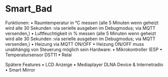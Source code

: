 # Smart_Bad

Funktionen:
•	Raumtemperatur in °C messen (alle 5 Minuten wenn geheizt wird alle 30 Sekunden :via serielle ausgeben im Debugmodus; via MQTT versenden,)
•	Luftfeuchtigkeit in % messen (alle 5 Minuten wenn geheizt wird alle 30 Sekunden :via serielle ausgeben im Debugmodus; via MQTT versenden,)
•	Heizung via MQTT ON/OFF
•	Heizung ON/OFF muss unabhängig von Steuerung möglich sein
Hardware: 
•	Mikrokontroller (ESP
•	Temperatursensor DST11
•	Relai 


Spätere Features
•	LCD Anzeige
•	Mediaplayer DLNA Device & Internetradio
•	Smart Mirror